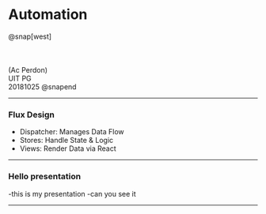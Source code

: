 # Automation
@snap[west]
<br><br><br><br>
(Ac Perdon)<br>UIT PG<br>20181025
@snapend


---

### Flux Design

- Dispatcher: Manages Data Flow
- Stores: Handle State & Logic
- Views: Render Data via React

---
### Hello presentation

-this is my presentation
-can you see it

---
